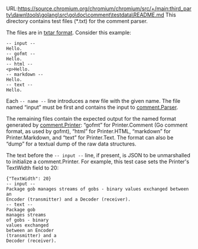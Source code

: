 URL:https://source.chromium.org/chromium/chromium/src/+/main:third_party\dawn\tools\golang\src\go\doc\comment\testdata\README.md
This directory contains test files (*.txt) for the comment parser.

The files are in [txtar format](https://pkg.go.dev/golang.org/x/tools/txtar).
Consider this example:

	-- input --
	Hello.
	-- gofmt --
	Hello.
	-- html --
	<p>Hello.
	-- markdown --
	Hello.
	-- text --
	Hello.

Each `-- name --` line introduces a new file with the given name.
The file named “input” must be first and contains the input to
[comment.Parser](https://pkg.go.dev/go/doc/comment/#Parser).

The remaining files contain the expected output for the named format generated by
[comment.Printer](https://pkg.go.dev/go/doc/comment/#Printer):
“gofmt” for Printer.Comment (Go comment format, as used by gofmt),
“html” for Printer.HTML, “markdown” for Printer.Markdown, and “text” for Printer.Text.
The format can also be “dump” for a textual dump of the raw data structures.

The text before the `-- input --` line, if present, is JSON to be unmarshalled
to initialize a comment.Printer. For example, this test case sets the Printer's
TextWidth field to 20:

	{"TextWidth": 20}
	-- input --
	Package gob manages streams of gobs - binary values exchanged between an
	Encoder (transmitter) and a Decoder (receiver).
	-- text --
	Package gob
	manages streams
	of gobs - binary
	values exchanged
	between an Encoder
	(transmitter) and a
	Decoder (receiver).
